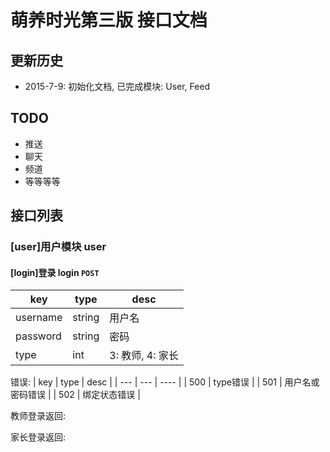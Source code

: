 # 萌养时光第三版 接口文档

## 更新历史
* 2015-7-9: 初始化文档, 已完成模块: User, Feed

## TODO
* 推送
* 聊天
* 频道
* 等等等等

## 接口列表

### [user]用户模块 user

#### [login]登录 login `POST`

| key | type | desc |
| --- | --- | ---- |
| username | string | 用户名 |
| password | string | 密码 |
| type | int | 3: 教师, 4: 家长 |

错误:
| key | type | desc |
| --- | --- | ---- |
| 500 | type错误 |
| 501 | 用户名或密码错误 |
| 502 | 绑定状态错误 |

教师登录返回:

家长登录返回:

